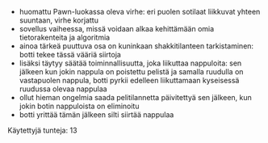* huomattu Pawn-luokassa oleva virhe: eri puolen sotilaat liikkuvat yhteen suuntaan, virhe korjattu
* sovellus vaiheessa, missä voidaan alkaa kehittämään omia tietorakenteita ja algoritmia
* ainoa tärkeä puuttuva osa on kuninkaan shakkitilanteen tarkistaminen: botti tekee tässä
vääriä siirtoja
* lisäksi täytyy säätää toiminnallisuutta, joka liikuttaa nappuloita: sen jälkeen kun jokin nappula on poistettu pelistä
ja samalla ruudulla on vastapuolen nappula, botti pyrkii edelleen liikuttamaan kyseisessä ruudussa olevaa nappulaa
* ollut hieman ongelmia saada pelitilannetta päivitettyä sen jälkeen, kun jokin botin nappuloista on eliminoitu
* botti yrittää tämän jälkeen silti siirtää nappulaa


Käytettyjä tunteja: 13
